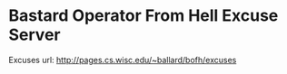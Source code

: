 # Bastard Operator From Hell Excuse Server

Excuses url: http://pages.cs.wisc.edu/~ballard/bofh/excuses

